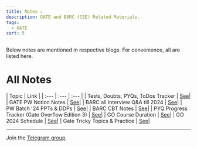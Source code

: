 ```yaml
---
title: Notes ✏️​​
description: GATE and BARC (CSE) Related Materials.
tags:
  - GATE
sort: 5
---
```


Below notes are mentioned in respective blogs. For convenience, all are listed here.

# All Notes
| Topic | Link |
| :--- | :--- | :--- |
| Tests, Doubts, PYQs, ToDos Tracker |  [See​](https://jayu.notion.site/bded0e7d2768489a83dba352db1f8f3b?v=744f5dbfadd64155b555b6ad623516af&source=copy_link) | 
| GATE PW Notion Notes | [See​](https://jayu.notion.site/GATE-PW-26fad873d0824de78e1ec381e057cc68?source=copy_link) |
| BARC all Interview Q&A till 2024 | [See​](https://jayu.notion.site/1d31fd80404e80109deff1d1a5597254?v=1d31fd80404e803e9415000c8c6d34c2&source=copy_link) | 
| PW Batch '24 PPTs & DDPs |  [See​](https://drive.google.com/drive/folders/119OBJ3emc3jIPkaCol6T1U5eaui9NWxc?usp=sharing) |
| BARC CBT Notes | [See​](https://jayu.notion.site/BARC-CBT-23a1fd80404e80b3a850fcc46c5f5a14?source=copy_link) |
| PYQ Progress Tracker (Gate Overflow Edition 3) |  [See​](https://jayu.notion.site/PYQs-List-23a1fd80404e80399b6dfc21db4c0ab2?source=copy_link) |
| GO Course Duration |  [See​](https://jayu.notion.site/Subjects-Duration-23a1fd80404e809991b7e15776b17e4e?source=copy_link) |
| GO 2024 Schedule |  [See​](https://jayu.notion.site/GO-Schedule-23a1fd80404e80a889e9ec3f39c1e4ef?source=copy_link) |
| Gate Tricky Topics & Practice |  [See​](https://jayu.notion.site/Tricky-Topics-Practice-23a1fd80404e803290dbe01b0ff35335?source=copy_link) |


---
Join the [Telegram group](https://t.me/+m35kFH5Og6QwNzVl).